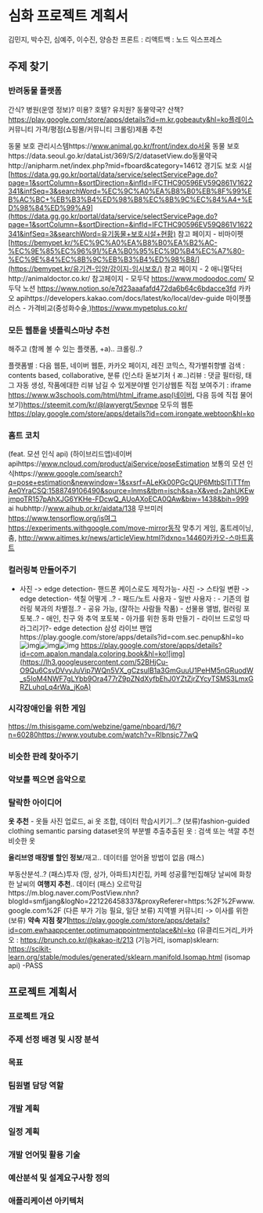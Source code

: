 # 심화 프로젝트 계획서
김민지, 박수진, 심예주, 이수진, 양승찬
프론트 : 리액트백 : 노드 익스프레스

## 주제 찾기

### **반려동물 플랫폼**

 간식? 병원(운영 정보)? 미용? 호텔? 유치원? 동물약국? 산책? https://play.google.com/store/apps/details?id=m.kr.gobeauty&hl=ko플레이스 커뮤니티 가격/평점(쇼핑몰/커뮤니티 크롤링)제품 추천

동물 보호 관리시스템https://www.animal.go.kr/front/index.do서울 동물 보호https://data.seoul.go.kr/dataList/369/S/2/datasetView.do동물약국http://anipharm.net/index.php?mid=fboard&category=14612
경기도 보호 시설[https://data.gg.go.kr/portal/data/service/selectServicePage.do?page=1&sortColumn=&sortDirection=&infId=IFCTHC90596EV59Q861V1622341&infSeq=3&searchWord=%EC%9C%A0%EA%B8%B0%EB%8F%99%EB%AC%BC+%EB%B3%B4%ED%98%B8%EC%8B%9C%EC%84%A4+%ED%98%84%ED%99%A9](https://data.gg.go.kr/portal/data/service/selectServicePage.do?page=1&sortColumn=&sortDirection=&infId=IFCTHC90596EV59Q861V1622341&infSeq=3&searchWord=유기동물+보호시설+현황)
참고 페이지 - 비마이펫[https://bemypet.kr/%EC%9C%A0%EA%B8%B0%EA%B2%AC-%EC%9E%85%EC%96%91/%EA%B0%95%EC%9D%B4%EC%A7%80-%EC%9E%84%EC%8B%9C%EB%B3%B4%ED%98%B8/](https://bemypet.kr/유기견-입양/강이지-임시보호/)
참고 페이지 - 2 애니멀닥터http://animaldoctor.co.kr/ 
참고페이지 - 모두닥 https://www.modoodoc.com/
모두닥 노션 https://www.notion.so/e7d23aaafafd472da6b64c6bdacce3fd
카카오 apihttps://developers.kakao.com/docs/latest/ko/local/dev-guide
마이펫플러스 - 가격비교(중성화수술,)https://www.mypetplus.co.kr/



### 모든 웹툰을 넷플릭스마냥 추천

해주고 (함께 볼 수 있는 플랫폼, +a).. 크롤링..?

플랫폼별 : 다음 웹툰, 네이버 웹툰, 카카오 페이지, 레진 코믹스, 작가별취향별 검색 : contents based, collaborative, 분류 (인스타 돋보기처ㅓㄻ..)리뷰 : 댓글 필터링, 태그 자동 생성, 작품에대한 리뷰 남길 수 있게분야별 인기상웹툰 직접 보여주기 : iframe https://www.w3schools.com/html/html_iframe.asp(네이버, 다음 등에 직접 물어보기)https://steemit.com/kr/@lawyergt/5evnpe
모두의 웹툰 https://play.google.com/store/apps/details?id=com.irongate.webtoon&hl=ko



### 홈트 코치

 (feat. 모션 인식 api) (하이브리드앱)네이버 apihttps://www.ncloud.com/product/aiService/poseEstimation
보통의 모션 인식https://www.google.com/search?q=pose+estimation&newwindow=1&sxsrf=ALeKk00PGcQUP6MtbSlTiTTfmAe0YraCSQ:1588749106490&source=lnms&tbm=isch&sa=X&ved=2ahUKEwjmpoTR157pAhXJG6YKHe-FDcwQ_AUoAXoECA0QAw&biw=1438&bih=999
ai hubhttp://www.aihub.or.kr/aidata/138
무브미러 https://www.tensorflow.org/js여그 
https://experiments.withgoogle.com/move-mirror동작 맞추기 게임, 홈트레이닝, 춤, 
http://www.aitimes.kr/news/articleView.html?idxno=14460카카오-스마트홈트



### 컬러링북 만들어주기

 - 사진 -> edge detection- 핸드폰 케이스로도 제작가능- 사진 -> 스타일 변환 -> edge detection- 색칠 어떻게 ..?	- 패드/노트 사용자	- 일반 사용자 : - 기존의 컬러링 북과의 차별점..?	- 공유 가능, (잘하는 사람들 작품)	- 선물용 앨범, 컬러링 포토북..?		- 애인, 친구 와 추억 포토북		- 아가를 위한 동화 만들기		- 라이브 드로잉 따라그리기?- edge detection
삼성 라이브 팬업https://play.google.com/store/apps/details?id=com.sec.penup&hl=ko![img](https://lh3.googleusercontent.com/ogQ78-9cnJ6vC6atzbkahbCxVzkxK8IQPs2coI0M2WOQNDbjnczIIK9tNk0kXarotWXjuaFqxWN7pqJFxo0_wtnsyQAJG0fG2R_KOpJO92G_XUKpkn7yUr6GM_swrzyqR545HKhF)![img](https://lh4.googleusercontent.com/YkkUg10ta5CNLq8lqTkd8ay3h6qvkToS0C6eQOe6QerB26DcywdL7Hk90xMInQ9S0G_rlmXja1mLtpL5JMkQatbIe1wNwi1R6KOyK1m-O4QaOoDL7GOtUq0QglASoc4MPCzgFKxo)![img](https://lh4.googleusercontent.com/xQWHCPBUYhbXtxNkqP_L-ImyUOCCUpm-2fGfAr9CFYmJhrtsE5cCPKGNUp8lbKN4lql39DhchDEqHRCZXnjIl6zje76hHngk7FrXXOOtbyY7hpmSfrYxGnWpvXyvKXLDUz_XJEn6)
https://play.google.com/store/apps/details?id=com.apalon.mandala.coloring.book&hl=ko![img](https://lh3.googleusercontent.com/52BHjCu-O9Qu6CsvDVvyJuVip7WQn5VX_gCzsulB1a3GmGuuU1PeHM5nGRuodW_s5IoM4NWF7gLYbb9Ora477rZ9pZNdXyfbEhJ0YZtZjrZYcyTSMS3LmxGRZLuhqLq4rWa_jKoA)

### 시각장애인을 위한 게임

https://m.thisisgame.com/webzine/game/nboard/16/?n=60280https://www.youtube.com/watch?v=RIbnsjc77wQ

### 비슷한 판례 찾아주기

### 악보를 찍으면 음악으로



### 탈락한 아이디어



**옷 추천** - 옷들 사진 업로드, ai 옷 조합, 데이터 학습시키기…? (보류)fashion-guided clothing semantic parsing dataset옷의 부분별 추출추출된 옷 : 검색 또는 색깔 추천비슷한 옷

**올리브영 매장별 할인 정보**/재고.. 데이터를 얻어올 방법이 없음 (패스)

부동산분석..? (패스)투자 (땅, 상가, 아파트)치킨집, 카페 성공률?빈집해당 날씨에 화창한 날씨의 **여행지 추천**.. 데이터 (패스)
오르막길https://m.blog.naver.com/PostView.nhn?blogId=smfjjang&logNo=221226458337&proxyReferer=https:%2F%2Fwww.google.com%2F (다른 부가 기능 필요, 일단 보류)
지역별 커뮤니티 -> 이사를 위한 (보류)
**약속 지점 찾기**https://play.google.com/store/apps/details?id=com.ewhaappcenter.optimumappointmentplace&hl=ko (유클리드거리_카카오 : https://brunch.co.kr/@kakao-it/213 (기능거리, isomap)sklearn: https://scikit-learn.org/stable/modules/generated/sklearn.manifold.Isomap.html (isomap api) -PASS



## 프로젝트 계획서

### 프로젝트 개요

### 주제 선정 배경 및 시장 분석

### 목표

### 팀원별 담당 역할

### 개발 계획

### 일정 계획

### 개발 언어및 활용 기술

### 예산분석 및 설계요구사항 정의

### 애플리케이션 아키텍처